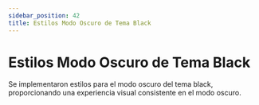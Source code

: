 ```yaml
---
sidebar_position: 42
title: Estilos Modo Oscuro de Tema Black
---
```


# Estilos Modo Oscuro de Tema Black

Se implementaron estilos para el modo oscuro del tema black, proporcionando una experiencia visual consistente en el modo oscuro.
